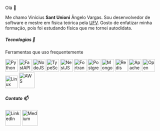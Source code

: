Olá 👋

Me chamo Vinícius **Sant Unioni** Ângelo Vargas. 
Sou desenvolvedor de software e mestre em física teórica pela [UFV](https://www.ufv.br/). 
Gosto de enfatizar minha formação, pois foi estudando física que me tornei autodidata. 

##### Tecnologias 🔭

Ferramentas que uso frequentemente

<div style="justify-content: space-between; width: auto">

<img alt="Python" height="40" src="https://cdn.jsdelivr.net/gh/devicons/devicon/icons/python/python-original.svg" />
<img alt="FastAPI" height="40" src="https://cdn.worldvectorlogo.com/logos/fastapi.svg" />

<img alt="NodeJS" height="40" src="https://cdn-icons-png.flaticon.com/512/5968/5968322.png" /> 
<img alt="TypeScript" height="40" src="https://bognarjunior.files.wordpress.com/2018/09/typescript.png" />
<img alt="NestJS" height="40" src="https://cdn.icon-icons.com/icons2/2107/PNG/512/file_type_nestjs_icon_130355.png" />
  
<img alt="Fortran" height="40" src="https://upload.wikimedia.org/wikipedia/commons/thumb/b/b8/Fortran_logo.svg/1200px-Fortran_logo.svg.png" />

<img alt="PostgreSQL" height="40" src="https://cdn.jsdelivr.net/gh/devicons/devicon/icons/postgresql/postgresql-original.svg" />
<img alt="MongoDB" height="40" src="https://cdn.jsdelivr.net/gh/devicons/devicon/icons/mongodb/mongodb-original-wordmark.svg" />  
<img alt="Redis" height="40" src="https://cdn.jsdelivr.net/gh/devicons/devicon/icons/redis/redis-original.svg" />

<img alt="Apache Kafka" height="40" src="https://cdn.icon-icons.com/icons2/2248/PNG/512/apache_kafka_icon_138937.png" >

<img alt="Open Telemetry" height="40" src="https://cncf-branding.netlify.app/img/projects/opentelemetry/icon/color/opentelemetry-icon-color.png" >

<img alt="Linux" height="40" src="https://cdn.jsdelivr.net/gh/devicons/devicon/icons/linux/linux-original.svg" /> 
<img alt="AWS" height="50" src="https://cdn.iconscout.com/icon/free/png-256/aws-3215369-2673787.png" /> 

</div>

##### Contato 📫
<div style="width: auto">
<a href="https://www.linkedin.com/in/santunioni/"><img alt="LinkedIn" height=50 src="https://cdn-icons-png.flaticon.com/512/174/174857.png"></a>
<a href="https://medium.com/@santunioni"><img alt="Medium" height=50 src="https://w7.pngwing.com/pngs/164/736/png-transparent-computer-icons-social-media-medium-blog-social-network-social-icons-angle-photography-logo.png"></a>
</div>

<!--
**santunioni/santunioni** is a ✨ _special_ ✨ repository because its `README.md` (this file) appears on your GitHub profile.

Here are some ideas to get you started:

- 🔭 I’m currently working on ...
- 🌱 I’m currently learning ...
- 👯 I’m looking to collaborate on ...
- 🤔 I’m looking for help with ...
- 💬 Ask me about ...
- 📫 How to reach me: ...
- 😄 Pronouns: ...
- ⚡ Fun fact: ...
-->
